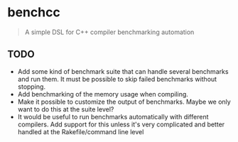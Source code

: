# benchcc

> A simple DSL for C++ compiler benchmarking automation

## TODO
- Add some kind of benchmark suite that can handle several benchmarks and
  run them. It must be possible to skip failed benchmarks without stopping.
- Add benchmarking of the memory usage when compiling.
- Make it possible to customize the output of benchmarks. Maybe we only want
  to do this at the suite level?
- It would be useful to run benchmarks automatically with different compilers.
  Add support for this unless it's very complicated and better handled at the
  Rakefile/command line level